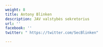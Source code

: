 ```yaml
---
weight: 8
title: Antony Blinken
description: JAV valstybės sekretorius
url: ''
facebook: ''
twitter: " https://twitter.com/SecBlinken"

---
```

